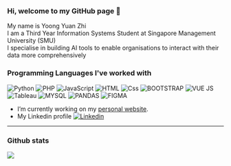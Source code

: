 ### Hi, welcome to my GitHub page 👋

My name is Yoong Yuan Zhi <br>
I am a Third Year Information Systems Student at Singapore Management University (SMU) <br>
I specialise in building AI tools to enable organisations to interact with their data more comprehensively


### Programming Languages I've worked with

<p>
  <img alt="Python" src="https://img.shields.io/badge/python-3670A0?style=for-the-badge&logo=python&logoColor=ffdd54" />
  <img alt="PHP" src="https://img.shields.io/badge/PHP-777BB4?style=for-the-badge&logo=php&logoColor=white" />
  <img alt="JavaScript" src="https://img.shields.io/badge/JavaScript-F7DF1E?logo=javascript&logoColor=white&style=for-the-badge" />
  <img alt="HTML" src="https://img.shields.io/badge/HTML-E34F26?logo=html5&logoColor=white&style=for-the-badge" />
  <img alt="Css" src="https://img.shields.io/badge/CSS-1572B6?logo=css3&logoColor=white&style=for-the-badge" />
  <img alt="BOOTSTRAP" src="https://img.shields.io/badge/Bootstrap-563D7C?style=for-the-badge&logo=bootstrap&logoColor=white" />
  <img alt="VUE JS" src="https://img.shields.io/badge/Vue%20js-35495E?style=for-the-badge&logo=vuedotjs&logoColor=4FC08D" />
  <img alt="Tableau" src="https://img.shields.io/badge/Tableau-E97627?style=for-the-badge&logo=Tableau&logoColor=white" />
  <img alt="MYSQL" src="https://img.shields.io/badge/MySQL-005C84?style=for-the-badge&logo=mysql&logoColor=white" />
  <img alt="PANDAS" src="https://img.shields.io/badge/Pandas-2C2D72?style=for-the-badge&logo=pandas&logoColor=white" />
  <img alt="FIGMA" src="https://img.shields.io/badge/Figma-F24E1E?style=for-the-badge&logo=figma&logoColor=white" />
</p>

- I’m currently working on my <a href="https://yoongyuanzhi1.wixsite.com/my-site">personal website</a>.
- My Linkedin profile <a href="https://www.linkedin.com/in/yoongyuanzhi/"><img alt="Linkedin" src="https://img.shields.io/badge/linkedin-0077B5?logo=linkedin&logoColor=white&style=for-the-badge" /></a>

---

### Github stats

<img align="center" src="https://github-readme-stats.vercel.app/api?username=yoongyuanzhi&count_private=true&title_color=FD9047&icon_color=FD9047&text_color=0C2233&custom_title=Yuan+Zhi's+GitHub+Stats&show_icons=true" />
